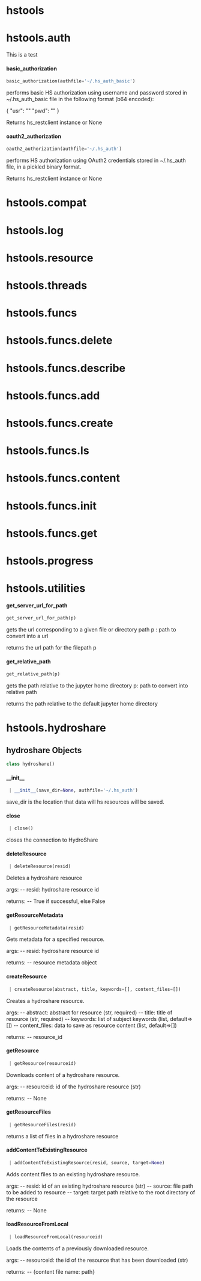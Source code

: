 <a name="hstools"></a>
# hstools

<a name="hstools.auth"></a>
# hstools.auth

This is a test

<a name="hstools.auth.basic_authorization"></a>
#### basic\_authorization

```python
basic_authorization(authfile='~/.hs_auth_basic')
```

performs basic HS authorization using username and password stored in
~/.hs_auth_basic file in the following format (b64 encoded):

{
    "usr": "<username>"
    "pwd": "<password>"
}

Returns hs_restclient instance or None

<a name="hstools.auth.oauth2_authorization"></a>
#### oauth2\_authorization

```python
oauth2_authorization(authfile='~/.hs_auth')
```

performs HS authorization using OAuth2 credentials stored in
~/.hs_auth file, in a pickled binary format.

Returns hs_restclient instance or None

<a name="hstools.compat"></a>
# hstools.compat

<a name="hstools.log"></a>
# hstools.log

<a name="hstools.resource"></a>
# hstools.resource

<a name="hstools.threads"></a>
# hstools.threads

<a name="hstools.funcs"></a>
# hstools.funcs

<a name="hstools.funcs.delete"></a>
# hstools.funcs.delete

<a name="hstools.funcs.describe"></a>
# hstools.funcs.describe

<a name="hstools.funcs.add"></a>
# hstools.funcs.add

<a name="hstools.funcs.create"></a>
# hstools.funcs.create

<a name="hstools.funcs.ls"></a>
# hstools.funcs.ls

<a name="hstools.funcs.content"></a>
# hstools.funcs.content

<a name="hstools.funcs.init"></a>
# hstools.funcs.init

<a name="hstools.funcs.get"></a>
# hstools.funcs.get

<a name="hstools.progress"></a>
# hstools.progress

<a name="hstools.utilities"></a>
# hstools.utilities

<a name="hstools.utilities.get_server_url_for_path"></a>
#### get\_server\_url\_for\_path

```python
get_server_url_for_path(p)
```

gets the url corresponding to a given file or directory path
p : path to convert into a url

returns the url path for the filepath p

<a name="hstools.utilities.get_relative_path"></a>
#### get\_relative\_path

```python
get_relative_path(p)
```

gets the path relative to the jupyter home directory
p: path to convert into relative path

returns the path relative to the default jupyter home directory

<a name="hstools.hydroshare"></a>
# hstools.hydroshare

<a name="hstools.hydroshare.hydroshare"></a>
## hydroshare Objects

```python
class hydroshare()
```

<a name="hstools.hydroshare.hydroshare.__init__"></a>
#### \_\_init\_\_

```python
 | __init__(save_dir=None, authfile='~/.hs_auth')
```

save_dir is the location that data will hs resources will be saved.

<a name="hstools.hydroshare.hydroshare.close"></a>
#### close

```python
 | close()
```

closes the connection to HydroShare

<a name="hstools.hydroshare.hydroshare.deleteResource"></a>
#### deleteResource

```python
 | deleteResource(resid)
```

Deletes a hydroshare resource

args:
-- resid: hydroshare resource id

returns:
-- True if successful, else False

<a name="hstools.hydroshare.hydroshare.getResourceMetadata"></a>
#### getResourceMetadata

```python
 | getResourceMetadata(resid)
```

Gets metadata for a specified resource.

args:
-- resid: hydroshare resource id

returns:
-- resource metadata object

<a name="hstools.hydroshare.hydroshare.createResource"></a>
#### createResource

```python
 | createResource(abstract, title, keywords=[], content_files=[])
```

Creates a hydroshare resource.

args:
-- abstract: abstract for resource (str, required)
-- title: title of resource (str, required)
-- keywords: list of subject keywords (list, default=>[])
-- content_files: data to save as resource content (list, default=>[])

returns:
-- resource_id

<a name="hstools.hydroshare.hydroshare.getResource"></a>
#### getResource

```python
 | getResource(resourceid)
```

Downloads content of a hydroshare resource.

args:
-- resourceid: id of the hydroshare resource (str)

returns:
-- None

<a name="hstools.hydroshare.hydroshare.getResourceFiles"></a>
#### getResourceFiles

```python
 | getResourceFiles(resid)
```

returns a list of files in a hydroshare resource

<a name="hstools.hydroshare.hydroshare.addContentToExistingResource"></a>
#### addContentToExistingResource

```python
 | addContentToExistingResource(resid, source, target=None)
```

Adds content files to an existing hydroshare resource.

args:
-- resid: id of an existing hydroshare resource (str)
-- source: file path to be added to resource
-- target: target path relative to the root directory of the resource

returns:
-- None

<a name="hstools.hydroshare.hydroshare.loadResourceFromLocal"></a>
#### loadResourceFromLocal

```python
 | loadResourceFromLocal(resourceid)
```

Loads the contents of a previously downloaded resource.

args:
-- resourceid: the id of the resource that has been downloaded (str)

returns:
-- {content file name: path}

